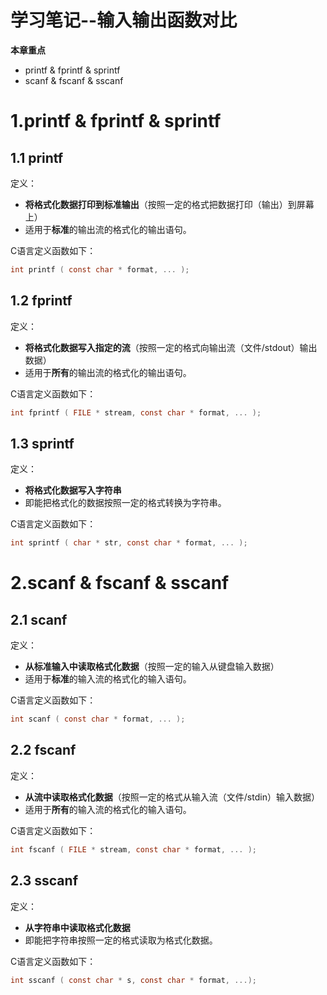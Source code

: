 # **学习笔记--输入输出函数对比**

**本章重点**

- printf & fprintf & sprintf
- scanf & fscanf & sscanf

# 1.printf & fprintf & sprintf

## 1.1 printf

定义：

- **将格式化数据打印到标准输出**（按照一定的格式把数据打印（输出）到屏幕上）
- 适用于**标准**的输出流的格式化的输出语句。

C语言定义函数如下：

```c
int printf ( const char * format, ... );
```

## 1.2 fprintf

定义：

- **将格式化数据写入指定的流**（按照一定的格式向输出流（文件/stdout）输出数据）
- 适用于**所有**的输出流的格式化的输出语句。

C语言定义函数如下：

```C
int fprintf ( FILE * stream, const char * format, ... );
```

## 1.3 sprintf

定义：

- **将格式化数据写入字符串**
- 即能把格式化的数据按照一定的格式转换为字符串。

C语言定义函数如下：

```c
int sprintf ( char * str, const char * format, ... );
```

# 2.scanf & fscanf & sscanf

## 2.1 scanf

定义：

- **从标准输入中读取格式化数据**（按照一定的输入从键盘输入数据）
- 适用于**标准**的输入流的格式化的输入语句。

C语言定义函数如下：

```c
int scanf ( const char * format, ... );
```

## 2.2 fscanf

定义：

- **从流中读取格式化数据**（按照一定的格式从输入流（文件/stdin）输入数据）
- 适用于**所有**的输入流的格式化的输入语句。

C语言定义函数如下：

```c
int fscanf ( FILE * stream, const char * format, ... );
```

## 2.3 sscanf

定义：

- **从字符串中读取格式化数据**
- 即能把字符串按照一定的格式读取为格式化数据。

C语言定义函数如下：

```c
int sscanf ( const char * s, const char * format, ...);
```

